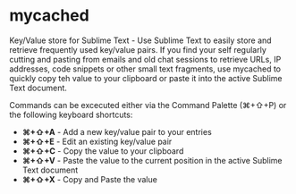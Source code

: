 mycached
========
Key/Value store for Sublime Text - Use Sublime Text to easily store and retrieve frequently used key/value pairs. 
If you find your self regularly cutting and pasting from emails and old chat sessions to retrieve URLs, IP addresses, 
code snippets or other small text fragments, use mycached to quickly copy teh value to your clipboard or paste it into
the active Sublime Text document.

Commands can be excecuted either via the Command Palette (⌘+⇧+P) or the following keyboard shortcuts:

* **⌘+⇧+A** - Add a new key/value pair to your entries
* **⌘+⇧+E** - Edit an existing key/value pair
* **⌘+⇧+C** - Copy the value to your clipboard
* **⌘+⇧+V** - Paste the value to the current position in the active Sublime Text document
* **⌘+⇧+X** - Copy and Paste the value
